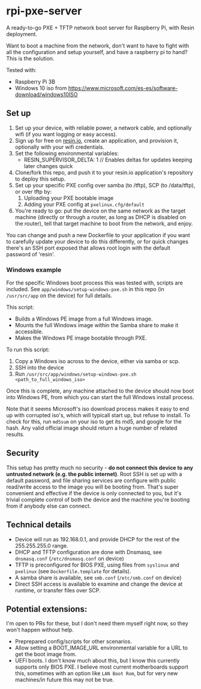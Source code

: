 # rpi-pxe-server
A ready-to-go PXE + TFTP network boot server for Raspberry Pi, with Resin deployment.

Want to boot a machine from the network, don't want to have to fight with all the configuration and setup yourself, and have a raspberry pi to hand? This is the solution.

Tested with:
* Raspberry Pi 3B
* Windows 10 iso from https://www.microsoft.com/es-es/software-download/windows10ISO

## Set up

1. Set up your device, with reliable power, a network cable, and optionally wifi (if you want logging or easy access).
2. Sign up for free on [resin.io](https://dashboard.resin.io/signup), create an application, and provision it, optionally with your wifi credentials.
3. Set the following environmental variables:
    - RESIN_SUPERVISOR_DELTA: 1 // Enables deltas for updates keeping later changes quick
4. Clone/fork this repo, and push it to your resin.io application's repository to deploy this setup.
5. Set up your specific PXE config over samba (to /tftp), SCP (to /data/tftp), or over tftp by:
   1. Uploading your PXE bootable image
   2. Adding your PXE config at `pxelinux.cfg/default`
6. You're ready to go: put the device on the same network as the target machine (directly or through a router, as long as DHCP is disabled on the router), tell that target machine to boot from the network, and enjoy.

You can change and push a new Dockerfile to your application if you want to carefully update your device to do this differently, or for quick changes there's an SSH port exposed that allows root login with the default password of 'resin'.

### Windows example

For the specific Windows boot process this was tested with, scripts are included. See `app/windows/setup-windows-pxe.sh` in this repo (in `/usr/src/app` on the device) for full details.

This script:
* Builds a Windows PE image from a full Windows image.
* Mounts the full Windows image within the Samba share to make it accessible.
* Makes the Windows PE image bootable through PXE.

To run this script:

1. Copy a Windows iso across to the device, either via samba or scp.
2. SSH into the device
3. Run `/usr/src/app/windows/setup-windows-pxe.sh <path_to_full_windows_iso>`

Once this is complete, any machine attached to the device should now boot into Windows PE, from which you can start the full Windows install process.

Note that it seems Microsoft's iso download process makes it easy to end up with corrupted iso's, which will typicall start up, but refuse to install. To check for this, run `md5sum` on your iso to get its md5, and google for the hash. Any valid official image should return a huge number of related results.

## Security

This setup has pretty much no security - **do not connect this device to any untrusted network (e.g. the public internet)**. Root SSH is set up with a default password, and file sharing services are configure with public read/write access to the image you will be booting from. That's super convenient and effective if the device is only connected to you, but it's trivial complete control of both the device and the machine you're booting from if anybody else can connect.

## Technical details

* Device will run as 192.168.0.1, and provide DHCP for the rest of the 255.255.255.0 range.
* DHCP and TFTP configuration are done with Dnsmasq, see `dnsmasq.conf` (`/etc/dnsmasq.conf` on device)
* TFTP is preconfigured for BIOS PXE, using files from `syslinux` and `pxelinux` (see `Dockerfile.template` for details).
* A samba share is available, see `smb.conf` (`/etc/smb.conf` on device)
* Direct SSH access is available to examine and change the device at runtime, or transfer files over SCP.

## Potential extensions:

I'm open to PRs for these, but I don't need them myself right now, so they won't happen without help.

- Preprepared config/scripts for other scenarios.
- Allow setting a BOOT_IMAGE_URL environmental variable for a URL to get the boot image from.
- UEFI boots. I don't know much about this, but I know this currently supports only BIOS PXE. I believe most current motherboards support this, sometimes with an option like `LAN Boot Rom`, but for very new machines/in future this may not be true.